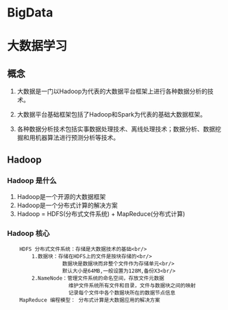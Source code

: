 # BigData
# 大数据学习

## 概念   

1. 大数据是一门以Hadoop为代表的大数据平台框架上进行各种数据分析的技术。  

2. 大数据平台基础框架包括了Hadoop和Spark为代表的基础大数据框架。  

3. 各种数据分析技术包括实事数据处理技术、离线处理技术；数据分析、数据挖掘和用机器算法进行预测分析等技术。  

## Hadoop  

### Hadoop 是什么
1. Hadoop是一个开源的大数据框架
2. Hadoop是一个分布式计算的解决方案
3. Hadoop = HDFS(分布式文件系统) + MapReduce(分布式计算) 
### Hadoop 核心
		HDFS 分布式文件系统：存储是大数据技术的基础<br/>
			1.数据块：存储在HDFS上的文件是按块存储的<br/>
					  数据块是数据块而非整个文件作为存储单元<br/>
					  默认大小是64MB,一般设置为128M,备份X3<br/>
			2.NameNode：管理文件系统的命名空间，存放文件元数据
						维护文件系统所有文件和目录，文件与数据块之间的映射
						记录每个文件中各个数据块所在的数据节点信息
		MapReduce 编程模型： 分布式计算是大数据应用的解决方案
